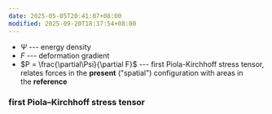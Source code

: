 ```yaml
---
date: 2025-05-05T20:41:07+08:00
modified: 2025-09-20T18:37:54+08:00
---
```


- $\Psi$ --- energy density
- $F$ --- deformation gradient
- $P = \frac{\partial\Psi}{\partial F}$ --- first Piola-Kirchhoff stress tensor, relates forces in the **present** ("spatial") configuration with areas in the **reference**

### first Piola–Kirchhoff stress tensor
